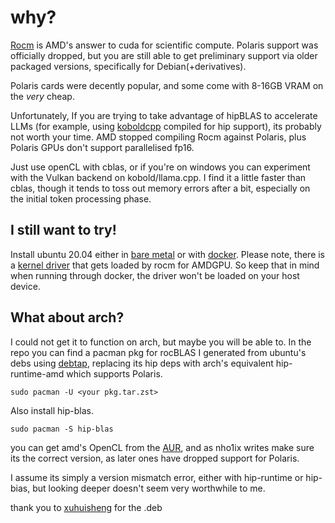 

# why? 
[Rocm](https://rocm.docs.amd.com/en/latest/) is AMD's answer to cuda for scientific compute. Polaris support was officially dropped, but you are still able to get preliminary support via older packaged versions, specifically for Debian(+derivatives).

Polaris cards were decently popular, and some come with 8-16GB VRAM on the *very* cheap. 

Unfortunately, If you are trying to take advantage of hipBLAS to accelerate LLMs (for example, using [koboldcpp](https://github.com/YellowRoseCx/koboldcpp-rocm) compiled for hip support), its probably not worth your time. AMD stopped compiling Rocm against Polaris, plus Polaris GPUs  don't support parallelised fp16.

Just use openCL with cblas, or if you're on windows you can experiment with the Vulkan backend on kobold/llama.cpp. I find it a little faster than cblas, though it tends to toss out memory errors after a bit, especially on the initial token processing phase.


## I still want to try!

Install ubuntu 20.04 either in [bare metal](https://www.releases.ubuntu.com/focal/) or with [docker](https://hub.docker.com/_/ubuntu?uuid=dda056e8-a659-4ddc-8770-03da1ebf6d86%0A). Please note, there is a [kernel driver](https://github.com/ROCm/ROCK-Kernel-Driver) that gets loaded by rocm for AMDGPU. So keep that in mind when running through docker, the driver won't be loaded on your host device.


## What about arch?
I could not get it to function on arch, but maybe you will be able to. In the repo you can find a pacman pkg for rocBLAS I generated from ubuntu's debs using [debtap](https://aur.archlinux.org/packages/debtap), replacing its hip deps with arch's equivalent hip-runtime-amd which supports Polaris. 

```sudo pacman -U <your pkg.tar.zst>```

Also install hip-blas.

```sudo pacman -S hip-blas```

you can get amd's OpenCL from the [AUR](https://aur.archlinux.org/packages/opencl-amd), and as nho1ix writes make sure its the correct version, as later ones have dropped support for Polaris.

I assume its simply a version mismatch error, either with hip-runtime or hip-bias, but looking deeper doesn't seem very worthwhile to me.

thank you to [xuhuisheng](https://github.com/xuhuisheng) for the .deb
